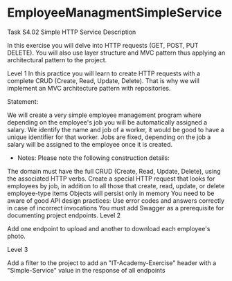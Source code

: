 # EmployeeManagmentSimpleService
Task S4.02 Simple HTTP Service
Description


In this exercise you will delve into HTTP requests (GET, POST, PUT DELETE). You will also use layer structure and MVC pattern thus applying an architectural pattern to the project.

Level 1
In this practice you will learn to create HTTP requests with a complete CRUD (Create, Read, Update, Delete). That is why we will implement an MVC architecture pattern with repositories.

Statement:

We will create a very simple employee management program where depending on the employee's job you will be automatically assigned a salary. We identify the name and job of a worker, it would be good to have a unique identifier for that worker. Jobs are fixed, depending on the job a salary will be assigned to the employee once it is created.

- Notes:
Please note the following construction details:

The domain must have the full CRUD (Create, Read, Update, Delete), using the associated HTTP verbs.
Create a special HTTP request that looks for employees by job, in addition to all those that create, read, update, or delete employee-type items
Objects will persist only in memory
You need to be aware of good API design practices: Use error codes and answers correctly in case of incorrect invocations
You must add Swagger as a prerequisite for documenting project endpoints.
Level 2




Add one endpoint to upload and another to download each employee's photo.

Level 3

Add a filter to the project to add an "IT-Academy-Exercise" header with a "Simple-Service" value in the response of all endpoints
